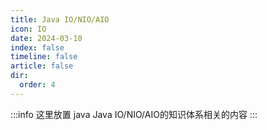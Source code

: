 ```yaml
---
title: Java IO/NIO/AIO
icon: IO
date: 2024-03-10
index: false
timeline: false
article: false
dir:
  order: 4
---
```

:::info
这里放置 java Java IO/NIO/AIO的知识体系相关的内容
:::

<AutoCatalog />

